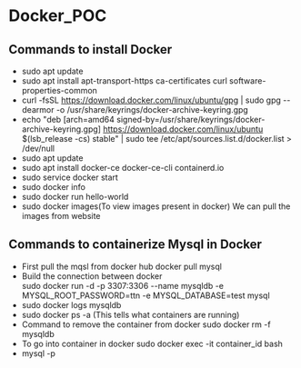 # Docker_POC
## Commands to install Docker
* sudo apt update
* sudo apt install apt-transport-https ca-certificates curl software-properties-common
* curl -fsSL https://download.docker.com/linux/ubuntu/gpg | sudo gpg --dearmor -o /usr/share/keyrings/docker-archive-keyring.gpg
* echo "deb [arch=amd64 signed-by=/usr/share/keyrings/docker-archive-keyring.gpg] https://download.docker.com/linux/ubuntu $(lsb_release -cs) stable" | sudo tee /etc/apt/sources.list.d/docker.list > /dev/null
* sudo apt update
* sudo apt install docker-ce docker-ce-cli containerd.io
* sudo service docker start
* sudo docker info
* sudo docker run hello-world
* sudo docker images(To view images present in docker)
We can pull the images from website 

## Commands to containerize Mysql in Docker
* First pull the mqsl from docker hub
  docker pull mysql
* Build the connection between docker   
  sudo docker run -d -p 3307:3306 --name mysqldb -e MYSQL_ROOT_PASSWORD=ttn -e MYSQL_DATABASE=test  mysql
* sudo docker logs mysqldb
* sudo docker ps -a (This tells what containers are running)
* Command to remove the container from docker
   sudo docker rm -f mysqldb
* To go into container in docker
  sudo docker exec -it container_id bash
* mysql -p
  
